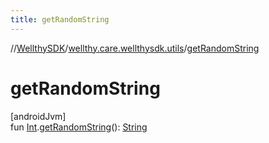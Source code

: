 ```yaml
---
title: getRandomString
---
```

//[WellthySDK](../../index.html)/[wellthy.care.wellthysdk.utils](index.html)/[getRandomString](get-random-string.html)



# getRandomString



[androidJvm]\
fun [Int](https://kotlinlang.org/api/latest/jvm/stdlib/kotlin/-int/index.html).[getRandomString](get-random-string.html)(): [String](https://kotlinlang.org/api/latest/jvm/stdlib/kotlin/-string/index.html)




